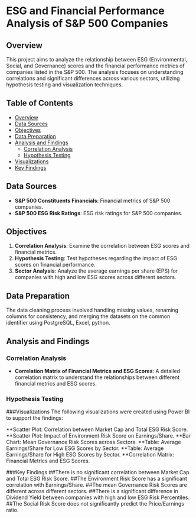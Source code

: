 # ESG and Financial Performance Analysis of S&P 500 Companies

## Overview

This project aims to analyze the relationship between ESG (Environmental, Social, and Governance) scores and the financial performance metrics of companies listed in the S&P 500. The analysis focuses on understanding correlations and significant differences across various sectors, utilizing hypothesis testing and visualization techniques.

## Table of Contents

- [Overview](#overview)
- [Data Sources](#data-sources)
- [Objectives](#objectives)
- [Data Preparation](#data-preparation)
- [Analysis and Findings](#analysis-and-findings)
  - [Correlation Analysis](#correlation-analysis)
  - [Hypothesis Testing](#hypothesis-testing)
- [Visualizations](#visualizations)
- [Key Findings](#key-findings)

## Data Sources

- **S&P 500 Constituents Financials**: Financial metrics of S&P 500 companies.
- **S&P 500 ESG Risk Ratings**: ESG risk ratings for S&P 500 companies.

## Objectives

1. **Correlation Analysis**: Examine the correlation between ESG scores and financial metrics.
2. **Hypothesis Testing**: Test hypotheses regarding the impact of ESG scores on financial performance.
3. **Sector Analysis**: Analyze the average earnings per share (EPS) for companies with high and low ESG scores across different sectors.

## Data Preparation

The data cleaning process involved handling missing values, renaming columns for consistency, and merging the datasets on the common identifier using PostgreSQL, Excel, python.

## Analysis and Findings

### Correlation Analysis

- **Correlation Matrix of Financial Metrics and ESG Scores**: A detailed correlation matrix to understand the relationships between different financial metrics and ESG scores.

### Hypothesis Testing

###Visualizations
The following visualizations were created using Power BI to support the findings:

**Scatter Plot: Correlation between Market Cap and Total ESG Risk Score.
**Scatter Plot: Impact of Environment Risk Score on Earnings/Share.
**Bar Chart: Mean Governance Risk Scores across Sectors.
**Table: Average Earnings/Share for Low ESG Scores by Sector.
**Table: Average Earnings/Share for High ESG Scores by Sector.
**Correlation Matrix: Financial Metrics and ESG Scores.

###Key Findings
##There is no significant correlation between Market Cap and Total ESG Risk Score.
##The Environment Risk Score has a significant correlation with Earnings/Share.
##The mean Governance Risk Scores are different across different sectors.
##There is a significant difference in Dividend Yield between companies with high and low ESG Risk Percentiles.
##The Social Risk Score does not significantly predict the Price/Earnings ratio.
